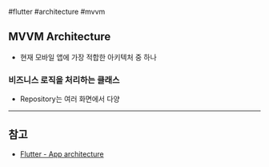 #flutter #architecture #mvvm

## MVVM Architecture
- 현재 모바일 앱에 가장 적합한 아키텍처 중 하나

### 비즈니스 로직을 처리하는 클래스
- Repository는 여러 화면에서 다양


--- 
## 참고
- [Flutter - App architecture](https://docs.flutter.dev/app-architecture/guide)
